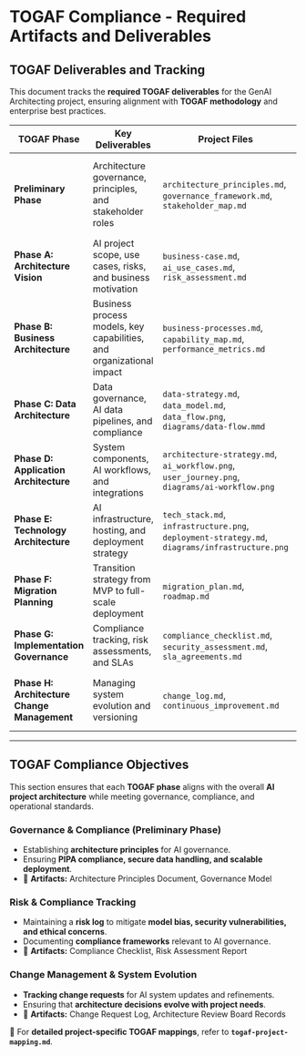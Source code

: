 # TOGAF Compliance - Required Artifacts and Deliverables

## TOGAF Deliverables and Tracking

This document tracks the **required TOGAF deliverables** for the GenAI Architecting project, ensuring alignment with **TOGAF methodology** and enterprise best practices.

| **TOGAF Phase** | **Key Deliverables** | **Project Files** | **To-Do Status** |
|----------------|----------------------|------------------|----------------|
| **Preliminary Phase** | Architecture governance, principles, and stakeholder roles | `architecture_principles.md`, `governance_framework.md`, `stakeholder_map.md` | 🔄 In Progress (Repo Structure Defined, Needs Documents) |
| **Phase A: Architecture Vision** | AI project scope, use cases, risks, and business motivation | `business-case.md`, `ai_use_cases.md`, `risk_assessment.md` | 🔄 In Progress (Finalizing Business Case) |
| **Phase B: Business Architecture** | Business process models, key capabilities, and organizational impact | `business-processes.md`, `capability_map.md`, `performance_metrics.md` | 🔜 To-Do (After Initial Diagrams) |
| **Phase C: Data Architecture** | Data governance, AI data pipelines, and compliance | `data-strategy.md`, `data_model.md`, `data_flow.png`, `diagrams/data-flow.mmd` | 🔄 In Progress (Starting Data Strategy) |
| **Phase D: Application Architecture** | System components, AI workflows, and integrations | `architecture-strategy.md`, `ai_workflow.png`, `user_journey.png`, `diagrams/ai-workflow.png` | 🔄 Next Step (Work on Architecture & Diagrams) |
| **Phase E: Technology Architecture** | AI infrastructure, hosting, and deployment strategy | `tech_stack.md`, `infrastructure.png`, `deployment-strategy.md`, `diagrams/infrastructure.png` | 🔜 To-Do (After Initial MVP Planning) |
| **Phase F: Migration Planning** | Transition strategy from MVP to full-scale deployment | `migration_plan.md`, `roadmap.md` | 🔜 To-Do (Align with Weekly Progress) |
| **Phase G: Implementation Governance** | Compliance tracking, risk assessments, and SLAs | `compliance_checklist.md`, `security_assessment.md`, `sla_agreements.md` | 🔜 To-Do (Security & Compliance Work Later) |
| **Phase H: Architecture Change Management** | Managing system evolution and versioning | `change_log.md`, `continuous_improvement.md` | 🔜 To-Do (Final Phase After Initial System Deployment) |

---

## TOGAF Compliance Objectives

This section ensures that each **TOGAF phase** aligns with the overall **AI project architecture** while meeting governance, compliance, and operational standards.

### **Governance & Compliance (Preliminary Phase)**

- Establishing **architecture principles** for AI governance.
- Ensuring **PIPA compliance, secure data handling, and scalable deployment**.
- 📌 **Artifacts:** Architecture Principles Document, Governance Model

### **Risk & Compliance Tracking**

- Maintaining a **risk log** to mitigate **model bias, security vulnerabilities, and ethical concerns**.
- Documenting **compliance frameworks** relevant to AI governance.
- 📌 **Artifacts:** Compliance Checklist, Risk Assessment Report

### **Change Management & System Evolution**

- **Tracking change requests** for AI system updates and refinements.
- Ensuring that **architecture decisions evolve with project needs**.
- 📌 **Artifacts:** Change Request Log, Architecture Review Board Records

📌 For **detailed project-specific TOGAF mappings**, refer to **`togaf-project-mapping.md`**.
